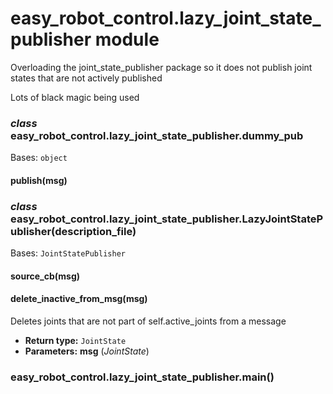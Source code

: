 # easy_robot_control.lazy_joint_state_publisher module

Overloading the joint_state_publisher package
so it does not publish joint states that are not actively published

Lots of black magic being used

### *class* easy_robot_control.lazy_joint_state_publisher.dummy_pub

Bases: `object`

#### publish(msg)

### *class* easy_robot_control.lazy_joint_state_publisher.LazyJointStatePublisher(description_file)

Bases: `JointStatePublisher`

#### source_cb(msg)

#### delete_inactive_from_msg(msg)

Deletes joints that are not part of self.active_joints from a message

* **Return type:**
  `JointState`
* **Parameters:**
  **msg** (*JointState*)

### easy_robot_control.lazy_joint_state_publisher.main()
